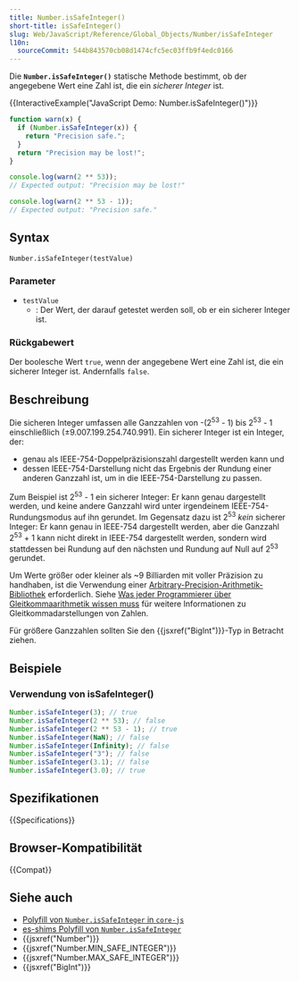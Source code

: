 ```yaml
---
title: Number.isSafeInteger()
short-title: isSafeInteger()
slug: Web/JavaScript/Reference/Global_Objects/Number/isSafeInteger
l10n:
  sourceCommit: 544b843570cb08d1474cfc5ec03ffb9f4edc0166
---
```


Die **`Number.isSafeInteger()`** statische Methode bestimmt, ob der angegebene Wert eine Zahl ist, die ein _sicherer Integer_ ist.

{{InteractiveExample("JavaScript Demo: Number.isSafeInteger()")}}

```js interactive-example
function warn(x) {
  if (Number.isSafeInteger(x)) {
    return "Precision safe.";
  }
  return "Precision may be lost!";
}

console.log(warn(2 ** 53));
// Expected output: "Precision may be lost!"

console.log(warn(2 ** 53 - 1));
// Expected output: "Precision safe."
```

## Syntax

```js-nolint
Number.isSafeInteger(testValue)
```

### Parameter

- `testValue`
  - : Der Wert, der darauf getestet werden soll, ob er ein sicherer Integer ist.

### Rückgabewert

Der boolesche Wert `true`, wenn der angegebene Wert eine Zahl ist, die ein sicherer Integer ist. Andernfalls `false`.

## Beschreibung

Die sicheren Integer umfassen alle Ganzzahlen von -(2<sup>53</sup> - 1) bis 2<sup>53</sup> - 1 einschließlich (±9.007.199.254.740.991). Ein sicherer Integer ist ein Integer, der:

- genau als IEEE-754-Doppelpräzisionszahl dargestellt werden kann und
- dessen IEEE-754-Darstellung nicht das Ergebnis der Rundung einer anderen Ganzzahl ist, um in die IEEE-754-Darstellung zu passen.

Zum Beispiel ist 2<sup>53</sup> - 1 ein sicherer Integer: Er kann genau dargestellt werden, und keine andere Ganzzahl wird unter irgendeinem IEEE-754-Rundungsmodus auf ihn gerundet. Im Gegensatz dazu ist 2<sup>53</sup> _kein_ sicherer Integer: Er kann genau in IEEE-754 dargestellt werden, aber die Ganzzahl 2<sup>53</sup> + 1 kann nicht direkt in IEEE-754 dargestellt werden, sondern wird stattdessen bei Rundung auf den nächsten und Rundung auf Null auf 2<sup>53</sup> gerundet.

Um Werte größer oder kleiner als \~9 Billiarden mit voller Präzision zu handhaben, ist die Verwendung einer [Arbitrary-Precision-Arithmetik-Bibliothek](https://en.wikipedia.org/wiki/Arbitrary-precision_arithmetic) erforderlich. Siehe [Was jeder Programmierer über Gleitkommaarithmetik wissen muss](https://floating-point-gui.de/) für weitere Informationen zu Gleitkommadarstellungen von Zahlen.

Für größere Ganzzahlen sollten Sie den {{jsxref("BigInt")}}-Typ in Betracht ziehen.

## Beispiele

### Verwendung von isSafeInteger()

```js
Number.isSafeInteger(3); // true
Number.isSafeInteger(2 ** 53); // false
Number.isSafeInteger(2 ** 53 - 1); // true
Number.isSafeInteger(NaN); // false
Number.isSafeInteger(Infinity); // false
Number.isSafeInteger("3"); // false
Number.isSafeInteger(3.1); // false
Number.isSafeInteger(3.0); // true
```

## Spezifikationen

{{Specifications}}

## Browser-Kompatibilität

{{Compat}}

## Siehe auch

- [Polyfill von `Number.isSafeInteger` in `core-js`](https://github.com/zloirock/core-js#ecmascript-number)
- [es-shims Polyfill von `Number.isSafeInteger`](https://www.npmjs.com/package/number.issafeinteger)
- {{jsxref("Number")}}
- {{jsxref("Number.MIN_SAFE_INTEGER")}}
- {{jsxref("Number.MAX_SAFE_INTEGER")}}
- {{jsxref("BigInt")}}
